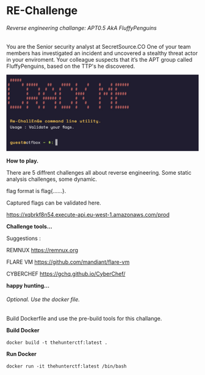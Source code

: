 # RE-Challenge
 ###### Reverse engineering challange: APT0.5 AkA FluffyPenguins

You are the Senior security analyst at SecretSource.CO One of your team members has investigated an incident and uncovered a stealthy threat actor in your enviroment.
Your colleague suspects that it’s the APT group called FluffyPenguins, based on the TTP's he discovered.

![alt text](https://raw.githubusercontent.com/jemik/RE-Challange/main/ctfbox.jpg)


**How to play.**

There are 5 diffrent challenges all about reverse engineering. Some static analysis challenges, some dynamic. 

flag format is flag{......}.

Captured flags can be validated here.

https://xqbrkf8n54.execute-api.eu-west-1.amazonaws.com/prod

**Challenge tools...**

Suggestions : 

REMNUX
https://remnux.org

FLARE VM
https://github.com/mandiant/flare-vm

CYBERCHEF
https://gchq.github.io/CyberChef/

**happy hunting...**




###### Optional. Use the docker file.

Build Dockerfile and use the pre-build tools for this challange. 

**Build Docker**

``` docker build -t thehunterctf:latest .  ```

**Run Docker**

``` docker run -it thehunterctf:latest /bin/bash  ```


